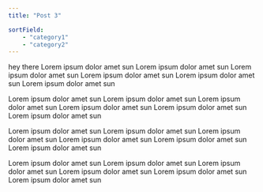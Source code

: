 ```yaml
---
title: "Post 3"

sortField: 
    - "category1"
    - "category2"
---
```

<!-- excerpt start -->
hey there Lorem ipsum dolor amet sun Lorem ipsum dolor amet sun Lorem ipsum dolor amet sun Lorem ipsum dolor amet sun Lorem ipsum dolor amet sun Lorem ipsum dolor amet sun

Lorem ipsum dolor amet sun Lorem ipsum dolor amet sun Lorem ipsum dolor amet sun Lorem ipsum dolor amet sun Lorem ipsum dolor amet sun Lorem ipsum dolor amet sun
<!-- excerpt end -->

Lorem ipsum dolor amet sun Lorem ipsum dolor amet sun Lorem ipsum dolor amet sun Lorem ipsum dolor amet sun Lorem ipsum dolor amet sun Lorem ipsum dolor amet sun

Lorem ipsum dolor amet sun Lorem ipsum dolor amet sun Lorem ipsum dolor amet sun Lorem ipsum dolor amet sun Lorem ipsum dolor amet sun Lorem ipsum dolor amet sun

 
